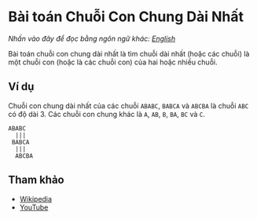 # Bài toán Chuỗi Con Chung Dài Nhất

_Nhấn vào đây để đọc bằng ngôn ngữ khác:_
[_English_](README.en-EN.md)

Bài toán chuỗi con chung dài nhất là tìm chuỗi dài nhất (hoặc các chuỗi) là một chuỗi con (hoặc là các chuỗi con) của hai hoặc nhiều chuỗi.

## Ví dụ

Chuỗi con chung dài nhất của các chuỗi `ABABC`, `BABCA` và `ABCBA` là chuỗi `ABC` có độ dài 3. Các chuỗi con chung khác là `A`, `AB`, `B`, `BA`, `BC` và `C`.

```
ABABC
  |||
 BABCA
  |||
  ABCBA
```

## Tham khảo

- [Wikipedia](https://en.wikipedia.org/wiki/Longest_common_substring_problem)
- [YouTube](https://www.youtube.com/watch?v=BysNXJHzCEs&list=PLLXdhg_r2hKA7DPDsunoDZ-Z769jWn4R8)
